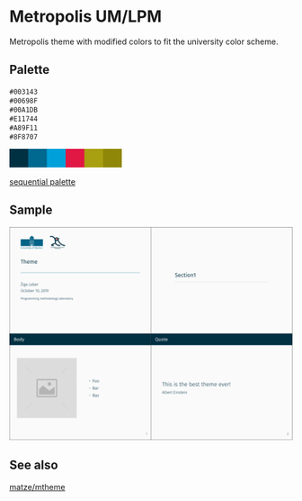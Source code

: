 # Metropolis UM/LPM

Metropolis theme with modified colors to fit the university color scheme.

## Palette

    #003143 
    #00698F 
    #00A1DB 
    #E11744 
    #A89F11 
    #8F8707

<img src="palette.svg" width="200px">

[sequential palette](https://gka.github.io/palettes/#/9|s|e11744,e1e1e1,00a1db|ffffe0,ff005e,93003a|0|0)

## Sample

![sample](sample.png)

## See also
[matze/mtheme](https://github.com/matze/mtheme)
